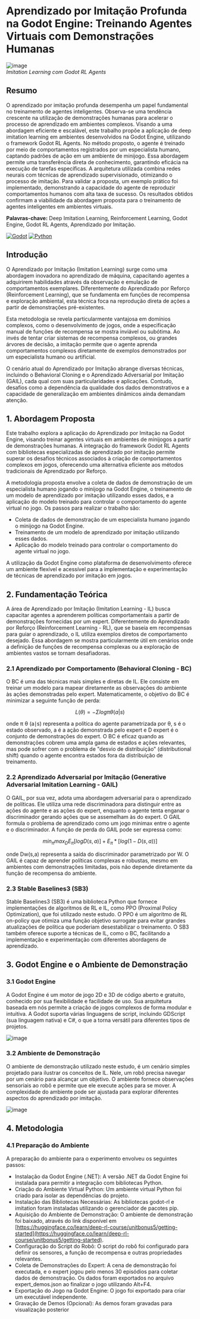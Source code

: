 # Aprendizado por Imitação Profunda na Godot Engine: Treinando Agentes Virtuais com Demonstrações Humanas

![image](https://github.com/user-attachments/assets/d178a3cd-a8b7-4d44-8379-452a5f16a828)  
*Imitation Learning com Godot RL Agents*

## Resumo

O aprendizado por imitação profunda desempenha um papel fundamental no treinamento de agentes inteligentes. Observa-se uma tendência crescente na utilização de demonstrações humanas para acelerar o processo de aprendizado em ambientes complexos. Visando a uma abordagem eficiente e escalável, este trabalho propõe a aplicação de deep imitation learning em ambientes desenvolvidos na Godot Engine, utilizando o framework Godot RL Agents. No método proposto, o agente é treinado por meio de comportamentos registrados por um especialista humano, captando padrões de ação em um ambiente de minijogo. Essa abordagem permite uma transferência direta de conhecimento, garantindo eficácia na execução de tarefas específicas. A arquitetura utilizada combina redes neurais com técnicas de aprendizado supervisionado, otimizando o processo de imitação. Para validar a proposta, um exemplo prático foi implementado, demonstrando a capacidade do agente de reproduzir comportamentos humanos com alta taxa de sucesso. Os resultados obtidos confirmam a viabilidade da abordagem proposta para o treinamento de agentes inteligentes em ambientes virtuais.

**Palavras-chave:** Deep Imitation Learning, Reinforcement Learning, Godot Engine, Godot RL Agents, Aprendizado por Imitação.

[![Godot](https://img.shields.io/badge/Godot-478CBF?style=flat&logo=godot-engine)](https://godotengine.org)
[![Python](https://img.shields.io/badge/Python-3.10+-yellow?style=flat&logo=python)](https://python.org)

## Introdução

O Aprendizado por Imitação (Imitation Learning) surge como uma abordagem inovadora no aprendizado de máquina, capacitando agentes a adquirirem habilidades através da observação e emulação de comportamentos exemplares. Diferentemente do Aprendizado por Reforço (Reinforcement Learning), que se fundamenta em funções de recompensa e exploração ambiental, esta técnica foca na reprodução direta de ações a partir de demonstrações pré-existentes.

Esta metodologia se revela particularmente vantajosa em domínios complexos, como o desenvolvimento de jogos, onde a especificação manual de funções de recompensa se mostra inviável ou subótima. Ao invés de tentar criar sistemas de recompensa complexos, ou grandes árvores de decisão, a imitação permite que o agente aprenda comportamentos complexos diretamente de exemplos demonstrados por um especialista humano ou artificial.

O cenário atual do Aprendizado por Imitação abrange diversas técnicas, incluindo o Behavioral Cloning e o Aprendizado Adversarial por Imitação (GAIL), cada qual com suas particularidades e aplicações. Contudo, desafios como a dependência da qualidade dos dados demonstrativos e a capacidade de generalização em ambientes dinâmicos ainda demandam atenção.

## 1. Abordagem Proposta

Este trabalho explora a aplicação do Aprendizado por Imitação na Godot Engine, visando treinar agentes virtuais em ambientes de minijogos a partir de demonstrações humanas. A integração do framework Godot RL Agents com bibliotecas especializadas de aprendizado por imitação permite superar os desafios técnicos associados à criação de comportamentos complexos em jogos, oferecendo uma alternativa eficiente aos métodos tradicionais de Aprendizado por Reforço.

A metodologia proposta envolve a coleta de dados de demonstração de um especialista humano jogando o minijogo na Godot Engine, o treinamento de um modelo de aprendizado por imitação utilizando esses dados, e a aplicação do modelo treinado para controlar o comportamento do agente virtual no jogo. Os passos para realizar o trabalho são:

* Coleta de dados de demonstração de um especialista humano jogando o minijogo na Godot Engine.
* Treinamento de um modelo de aprendizado por imitação utilizando esses dados.
* Aplicação do modelo treinado para controlar o comportamento do agente virtual no jogo.

A utilização da Godot Engine como plataforma de desenvolvimento oferece um ambiente flexível e acessível para a implementação e experimentação de técnicas de aprendizado por imitação em jogos.

## 2. Fundamentação Teórica

A área de Aprendizado por Imitação (Imitation Learning - IL) busca capacitar agentes a aprenderem políticas comportamentais a partir de demonstrações fornecidas por um expert. Diferentemente do Aprendizado por Reforço (Reinforcement Learning - RL), que se baseia em recompensas para guiar o aprendizado, o IL utiliza exemplos diretos de comportamento desejado. Essa abordagem se mostra particularmente útil em cenários onde a definição de funções de recompensa complexas ou a exploração de ambientes vastos se tornam desafiadoras.

### 2.1 Aprendizado por Comportamento (Behavioral Cloning - BC)

O BC é uma das técnicas mais simples e diretas de IL. Ele consiste em treinar um modelo para mapear diretamente as observações do ambiente às ações demonstradas pelo expert. Matematicamente, o objetivo do BC é minimizar a seguinte função de perda:

$$ L(θ) = -Σ log πθ(a|s) $$

onde π θ (a∣s) representa a política do agente parametrizada por θ, s é o estado observado, a é a ação demonstrada pelo expert e D expert é o conjunto de demonstrações do expert. O BC é eficaz quando as demonstrações cobrem uma ampla gama de estados e ações relevantes, mas pode sofrer com o problema de "desvio de distribuição" (distributional shift) quando o agente encontra estados fora da distribuição de treinamento.

### 2.2 Aprendizado Adversarial por Imitação (Generative Adversarial Imitation Learning - GAIL)

O GAIL, por sua vez, adota uma abordagem adversarial para o aprendizado de políticas. Ele utiliza uma rede discriminadora para distinguir entre as ações do agente e as ações do expert, enquanto o agente tenta enganar o discriminador gerando ações que se assemelham às do expert. O GAIL formula o problema de aprendizado como um jogo minimax entre o agente e o discriminador. A função de perda do GAIL pode ser expressa como:

$$ min_π max_D E_π[log D(s,a)] + E_π*[log(1-D(s,a))] $$

onde Dw​(s,a) representa a saída do discriminador parametrizado por W. O GAIL é capaz de aprender políticas complexas e robustas, mesmo em ambientes com demonstrações limitadas, pois não depende diretamente da função de recompensa do ambiente.

### 2.3 Stable Baselines3 (SB3)

Stable Baselines3 (SB3) é uma biblioteca Python que fornece implementações de algoritmos de RL e IL, como PPO (Proximal Policy Optimization), que foi utilizado neste estudo. O PPO é um algoritmo de RL on-policy que otimiza uma função objetivo surrogate para evitar grandes atualizações de política que poderiam desestabilizar o treinamento. O SB3 também oferece suporte a técnicas de IL, como o BC, facilitando a implementação e experimentação com diferentes abordagens de aprendizado.

## 3. Godot Engine e o Ambiente de Demonstração

### 3.1 Godot Engine

A Godot Engine é um motor de jogo 2D e 3D de código aberto e gratuito, conhecido por sua flexibilidade e facilidade de uso. Sua arquitetura baseada em nós permite a criação de jogos complexos de forma modular e intuitiva. A Godot suporta várias linguagens de script, incluindo GDScript (sua linguagem nativa) e C#, o que a torna versátil para diferentes tipos de projetos.

![image](https://github.com/user-attachments/assets/48eb5ab6-3f74-4c20-a717-952b7fb4c96e)

### 3.2 Ambiente de Demonstração

O ambiente de demonstração utilizado neste estudo, é um cenário simples projetado para ilustrar os conceitos de IL. Nele, um robô precisa navegar por um cenário para alcançar um objetivo. O ambiente fornece observações sensoriais ao robô e permite que ele execute ações para se mover. A complexidade do ambiente pode ser ajustada para explorar diferentes aspectos do aprendizado por imitação.

![image](https://github.com/user-attachments/assets/50f0aaa5-6e8c-4206-bfd4-3243425de649)

## 4. Metodologia

### 4.1 Preparação do Ambiente

A preparação do ambiente para o experimento envolveu os seguintes passos:

* Instalação da Godot Engine (.NET): A versão .NET da Godot Engine foi instalada para permitir a integração com bibliotecas Python.
* Criação do Ambiente Virtual Python: Um ambiente virtual Python foi criado para isolar as dependências do projeto.
* Instalação das Bibliotecas Necessárias: As bibliotecas godot-rl e imitation foram instaladas utilizando o gerenciador de pacotes pip.
* Aquisição do Ambiente de Demonstração: O ambiente de demonstração foi baixado, através do link disponível em [https://huggingface.co/learn/deep-rl-course/unitbonus5/getting-started](https://huggingface.co/learn/deep-rl-course/unitbonus5/getting-started).
* Configuração do Script do Robô: O script do robô foi configurado para definir os sensores, a função de recompensa e outras propriedades relevantes.
* Coleta de Demonstrações do Expert: A cena de demonstração foi executada, e o expert jogou pelo menos 30 episódios para coletar dados de demonstração. Os dados foram exportados no arquivo expert_demos.json ao finalizar o jogo utilizando Alt+F4.
* Exportação do Jogo na Godot Engine: O jogo foi exportado para criar um executável independente.
* Gravação de Demos (Opcional): As demos foram gravadas para visualização posterior
